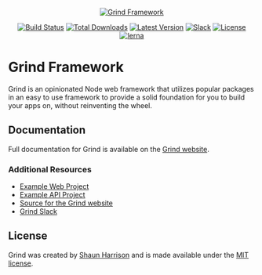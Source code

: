 <p align="center"><a href="https://grind.rocks"><img src="https://s3.amazonaws.com/assets.grind.rocks/docs/img/grind-framework.svg" alt="Grind Framework" /></a></p>

<p align="center">
<a href="https://github.com/grindjs/grindjs/actions"><img src="https://github.com/grindjs/grindjs/workflows/build/badge.svg" alt="Build Status"></a>
<a href="https://www.npmjs.com/package/grind-framework"><img src="https://img.shields.io/npm/dt/grind-framework.svg" alt="Total Downloads"></a>
<a href="https://www.npmjs.com/package/grind-framework"><img src="https://img.shields.io/npm/v/grind-framework.svg" alt="Latest Version"></a>
<a href="https://chat.grind.rocks"><img src="https://chat.grind.rocks/badge.svg" alt="Slack"></a>
<a href="https://www.npmjs.com/package/grind-framework"><img src="https://img.shields.io/npm/l/grind-framework.svg" alt="License"></a>
<a href="https://lerna.js.org/"><img src="https://img.shields.io/badge/maintained%20with-lerna-cc00ff.svg" alt="lerna"></a>
</p>

# Grind Framework

Grind is an opinionated Node web framework that utilizes popular packages in an easy to use framework to provide a solid foundation for you to build your apps on, without reinventing the wheel.

## Documentation

Full documentation for Grind is available on the [Grind website](https://grind.rocks/).

### Additional Resources

- [Example Web Project](https://github.com/grindjs/example-web)
- [Example API Project](https://github.com/grindjs/example-api)
- [Source for the Grind website](https://github.com/grindjs/site)
- [Grind Slack](https://grind.chat)

## License

Grind was created by [Shaun Harrison](https://github.com/shnhrrsn) and is made available under the [MIT license](LICENSE).
